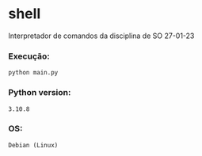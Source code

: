 # shell
Interpretador de comandos da disciplina de SO 27-01-23


### Execução:


    python main.py
   

### Python version:

   
    3.10.8
   
   
### OS:

    Debian (Linux)
